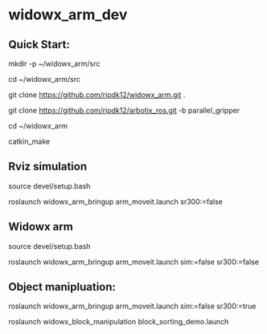 # widowx_arm_dev

## Quick Start:

mkdir -p ~/widowx_arm/src

cd ~/widowx_arm/src

git clone https://github.com/ripdk12/widowx_arm.git .

git clone https://github.com/ripdk12/arbotix_ros.git -b parallel_gripper

cd ~/widowx_arm

catkin_make

## Rviz simulation

source devel/setup.bash

roslaunch widowx_arm_bringup arm_moveit.launch sr300:=false

## Widowx arm

source devel/setup.bash

roslaunch widowx_arm_bringup arm_moveit.launch sim:=false sr300:=false

## Object manipluation:

roslaunch widowx_arm_bringup arm_moveit.launch sim:=false sr300:=true

roslaunch widowx_block_manipulation block_sorting_demo.launch

